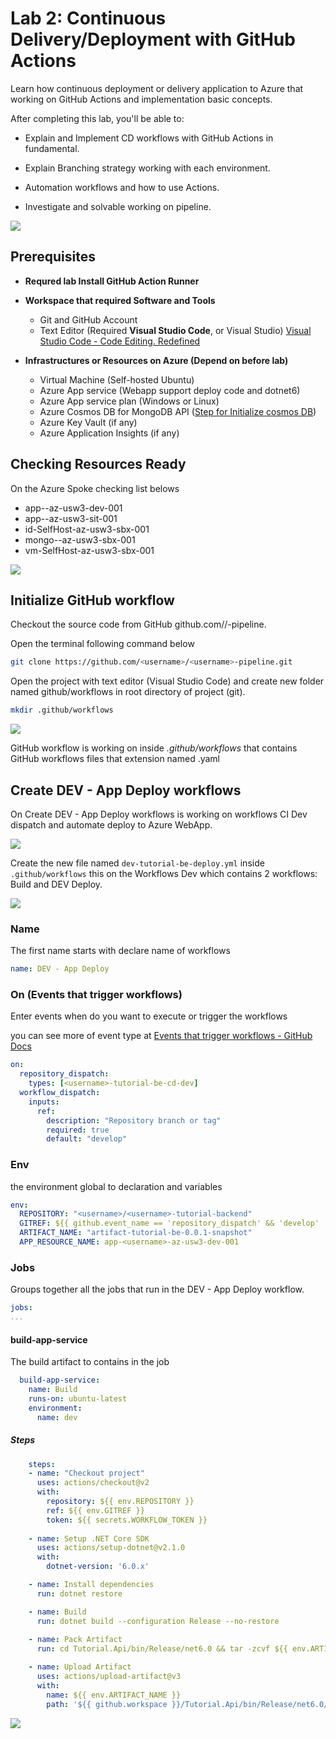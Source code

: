 # Lab 2: Continuous Delivery/Deployment with GitHub Actions

Learn how continuous deployment or delivery application to Azure that working on GitHub Actions and implementation basic concepts.

After completing this lab, you'll be able to: 

- Explain and Implement CD workflows with GitHub Actions in fundamental.

- Explain Branching strategy working with each environment.

- Automation workflows and how to use Actions.

- Investigate and solvable working on pipeline.

<img src="../src/cd-flow.png">

## Prerequisites

- <b>Requred lab Install GitHub Action Runner</b>
- <b>Workspace that required Software and Tools</b>
    - Git and GitHub Account
    - Text Editor (Required <b>Visual Studio Code</b>, or Visual Studio) [Visual Studio Code - Code Editing. Redefined](https://code.visualstudio.com/)

- <b>Infrastructures or Resources on Azure (Depend on before lab)</b>
    - Virtual Machine (Self-hosted Ubuntu)
    - Azure App service (Webapp support deploy code and dotnet6)
    - Azure App service plan (Windows or Linux)
    - Azure Cosmos DB for MongoDB API ([Step for Initialize cosmos DB](./init-cosmos-db.md))
    - Azure Key Vault (if any)
    - Azure Application Insights (if any)

## Checking Resources Ready

On the Azure Spoke checking list belows
- app-<username>-az-usw3-dev-001
- app-<username>-az-usw3-sit-001
- id-<username>SelfHost-az-usw3-sbx-001
- mongo-<username>-az-usw3-sbx-001
- vm-<username>SelfHost-az-usw3-sbx-001

<img src="../src/rg-cd.png">

## Initialize GitHub workflow
Checkout the source code from GitHub github.com/<username>/<username>-pipeline.

Open the terminal following command below

```bash
git clone https://github.com/<username>/<username>-pipeline.git
```

Open the project with text editor (Visual Studio Code) and create new folder named github/workflows in root directory of project (git).

```bash
mkdir .github/workflows
```

<img src="../src/cd-workflow-init.png">

GitHub workflow is working on inside *.github/workflows* that contains GitHub workflows files that extension named .yaml

## Create DEV - App Deploy workflows

On Create DEV - App Deploy workflows is working on workflows CI Dev dispatch and automate deploy to Azure WebApp.

<img src="../src/cd-dev-workflow.png">

Create the new file named ```dev-tutorial-be-deploy.yml``` inside ```.github/workflows``` this on the Workflows Dev which contains 2 workflows: Build and DEV Deploy.

<img src="../src/cd-workflow-ymal-name-dev.png">

### Name

The first name starts with declare name of workflows

```yaml
name: DEV - App Deploy
```

### On (Events that trigger workflows)

Enter events when do you want to execute or trigger the workflows

you can see more of event type at [Events that trigger workflows - GitHub Docs](https://docs.github.com/en/actions/using-workflows/events-that-trigger-workflows)

```yaml
on:
  repository_dispatch:
    types: [<username>-tutorial-be-cd-dev]
  workflow_dispatch:
    inputs:
      ref:
        description: "Repository branch or tag"
        required: true
        default: "develop"
```

### Env

the environment global to declaration and variables

```yaml
env:
  REPOSITORY: "<username>/<username>-tutorial-backend"
  GITREF: ${{ github.event_name == 'repository_dispatch' && 'develop' || github.event.inputs.ref }}
  ARTIFACT_NAME: "artifact-tutorial-be-0.0.1-snapshot"
  APP_RESOURCE_NAME: app-<username>-az-usw3-dev-001
```

### Jobs

Groups together all the jobs that run in the DEV - App Deploy workflow.

```yaml
jobs:
...
```

#### build-app-service

The build artifact to contains in the job

```yaml
  build-app-service:
    name: Build
    runs-on: ubuntu-latest
    environment:
      name: dev
```

##### Steps

```yaml
    steps:
    - name: "Checkout project"
      uses: actions/checkout@v2
      with:
        repository: ${{ env.REPOSITORY }}
        ref: ${{ env.GITREF }}
        token: ${{ secrets.WORKFLOW_TOKEN }}
            
    - name: Setup .NET Core SDK
      uses: actions/setup-dotnet@v2.1.0
      with:
        dotnet-version: '6.0.x'

    - name: Install dependencies
      run: dotnet restore

    - name: Build
      run: dotnet build --configuration Release --no-restore
    
    - name: Pack Artifact
      run: cd Tutorial.Api/bin/Release/net6.0 && tar -zcvf ${{ env.ARTIFACT_NAME }}.tar.gz *

    - name: Upload Artifact
      uses: actions/upload-artifact@v3
      with:
        name: ${{ env.ARTIFACT_NAME }}
        path: '${{ github.workspace }}/Tutorial.Api/bin/Release/net6.0/${{ env.ARTIFACT_NAME }}.tar.gz'
```

<img src="../src/cd-build-dev.png">


